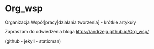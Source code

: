 # Org_wsp
Organizacja Współ[pracy|działania|tworzenia] - krótkie artykuły

Zapraszam do odwiedzenia bloga https://andrzejq.github.io/Org_wsp/

(github - jekyll - staticman)
